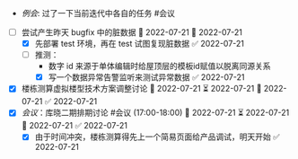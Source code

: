 - _例会_: 过了一下当前迭代中各自的任务 #会议 
- [ ] 尝试产生昨天 bugfix 中的脏数据 🛫 2022-07-21 📅 2022-07-21
	- [x] 先部署 test 环境，再在 test 试图复现脏数据 ✅ 2022-07-21
	- [ ] 推测：
		- 数字 id 来源于单体编辑时给屋顶层的模板id赋值以脱离同源关系
		- [x] 写一个数据异常告警监听来测试异常数据 ✅ 2022-07-21
- [x] 楼栋测算虚拟楼型技术方案调整讨论 🛫 2022-07-21 ⏳ 2022-07-21 📅 2022-07-21 ✅ 2022-07-21
- [x] _会议_：库晓二期排期讨论 #会议 (17:00-18:00) 🛫 2022-07-21 ⏳ 2022-07-21 📅 2022-07-21 ✅ 2022-07-21
	- [x] 由于时间冲突，楼栋测算得先上一个简易页面给产品调试，明天开始 ✅ 2022-07-21